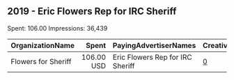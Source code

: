 ## 2019 - Eric Flowers Rep for IRC Sheriff 
Spent: 106.00
Impressions: 36,439

|OrganizationName|Spent|PayingAdvertiserNames|CreativeUrls|Impressions|Genders|AgeBrackets|CountryCodes|BillingAddresses|CandidateBallotInformation|
|:---|---:|:---|:---|---:|:---|:---|:---|:---|:---|
|Flowers for Sheriff|106.00 USD|Eric Flowers Rep for IRC Sheriff|[0](https://www.snap.com/political-ads/asset/eef3da9fafa5ac75def9d4f59ff5b2b89e786771dc9f93472390fef64584c321?mediaType=mp4)|36,439|||united states|US|Flowers for Sheriff|
